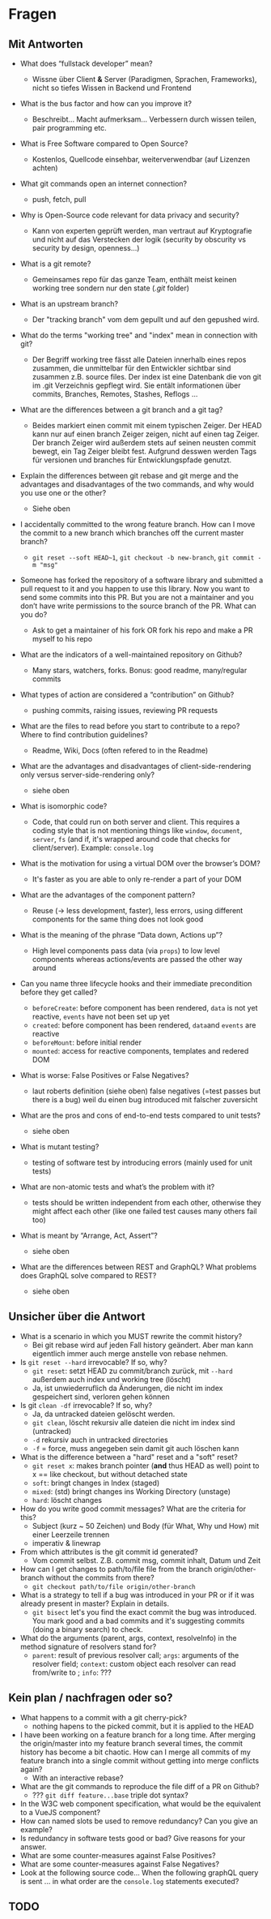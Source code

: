 # Fragen

## Mit Antworten

* What does “fullstack developer” mean?
    * Wissne über Client **&** Server (Paradigmen, Sprachen, Frameworks), nicht so tiefes Wissen in Backend und Frontend
* What is the bus factor and how can you improve it?
    * Beschreibt... Macht aufmerksam... Verbessern durch wissen teilen, pair programming etc.
* What is Free Software compared to Open Source?
    * Kostenlos, Quellcode einsehbar, weiterverwendbar (auf Lizenzen achten)
* What git commands open an internet connection?
    * push, fetch, pull
* Why is Open-Source code relevant for data privacy and security?
    * Kann von experten geprüft werden, man vertraut auf Kryptografie und nicht auf das Verstecken der logik (security by obscurity vs security by design, openness...)
* What is a git remote?
    * Gemeinsames repo für das ganze Team, enthält meist keinen working tree sondern nur den state (*.git* folder)
* What is an upstream branch?
    * Der "tracking branch" vom dem gepullt und auf den gepushed wird. 
* What do the terms "working tree" and "index" mean in connection with git?
    * Der Begriff working tree fässt alle Dateien innerhalb eines repos zusammen, die unmittelbar für den Entwickler sichtbar sind zusammen z.B. source files. Der index ist eine Datenbank die von git im .git Verzeichnis gepflegt wird. Sie entält informationen über commits, Branches, Remotes, Stashes, Reflogs ...

* What are the differences between a git branch and a git tag?
    * Beides markiert einen commit mit einem typischen Zeiger. Der HEAD kann nur auf einen branch Zeiger zeigen, nicht auf einen tag Zeiger. Der branch Zeiger wird außerdem stets auf seinen neusten commit bewegt, ein Tag Zeiger bleibt fest. Aufgrund desswen werden Tags für versionen und branches für Entwicklungspfade genutzt. 
* Explain the differences between git rebase and git merge and the advantages and disadvantages of the two commands, and why would you use one or the other?
    * Siehe oben
* I accidentally committed to the wrong feature branch. How can I move the commit to a new branch which branches off the current master branch?
    * `git reset --soft HEAD~1`, `git checkout -b new-branch`, `git commit -m "msg"`
* Someone has forked the repository of a software library and submitted a pull request to it and you happen to use this library. Now you want to send some commits into this PR. But you are not a maintainer and you don’t have write permissions to the source branch of the PR. What can you do?
    * Ask to get a maintainer of his fork OR fork his repo and make a PR myself to his repo

* What are the indicators of a well-maintained repository on Github?
    * Many stars, watchers, forks. Bonus: good readme, many/regular commits
* What types of action are considered a “contribution” on Github?
    * pushing commits, raising issues, reviewing PR requests
* What are the files to read before you start to contribute to a repo? Where to find contribution guidelines?
    * Readme, Wiki, Docs (often refered to in the Readme)
* What are the advantages and disadvantages of client-side-rendering only versus server-side-rendering only?
    * siehe oben
* What is isomorphic code?
    * Code, that could run on both server and client. This requires a coding style that is not mentioning things like `window`, `document`, `server`, `fs` (and if, it's wrapped around code that checks for client/server). Example: `console.log`
* What is the motivation for using a virtual DOM over the browser’s DOM?
    * It's faster as you are able to only re-render a part of your DOM
* What are the advantages of the component pattern?
    * Reuse (-> less development, faster), less errors, using different components for the same thing does not look good
* What is the meaning of the phrase “Data down, Actions up”? 
    * High level components pass data (via `props`) to low level components whereas actions/events are passed the other way around
* Can you name three lifecycle hooks and their immediate precondition before they get called?
    * `beforeCreate`: before component has been rendered, `data` is not yet reactive, `events` have not been set up yet
    * `created`: before component has been rendered, `data`and `events` are reactive
    * `beforeMount`: before initial render
    * `mounted`: access for reactive components, templates and redered DOM
* What is worse: False Positives or False Negatives?
    * laut roberts definition (siehe oben) false negatives (=test passes but there is a bug) weil du einen bug introduced mit falscher zuversicht
* What are the pros and cons of end-to-end tests compared to unit tests?
    * siehe oben
* What is mutant testing?
    * testing of software test by introducing errors (mainly used for unit tests)
* What are non-atomic tests and what’s the problem with it?
    * tests should be written independent from each other, otherwise they might affect each other (like one failed test causes many others fail too)
* What is meant by “Arrange, Act, Assert”?
    * siehe oben
* What are the differences between REST and GraphQL? What problems does GraphQL solve compared to REST?
    * siehe oben

## Unsicher über die Antwort

* What is a scenario in which you MUST rewrite the commit history?
    * Bei git rebase wird auf jeden Fall history geändert. Aber man kann eigentlich immer auch merge anstelle von rebase nehmen. 
* Is `git reset --hard` irrevocable? If so, why?
    * `git reset`: setzt HEAD zu commit/branch zurück, mit `--hard` außerdem auch index und working tree (löscht)
    * Ja, ist unwiederruflich da Änderungen, die nicht im index gespeichert sind, verloren gehen können
* Is git `clean -df` irrevocable? If so, why?
    * Ja, da untracked dateien gelöscht werden.
    * `git clean`, löscht rekursiv alle dateien die nicht im index sind (untracked)
    * `-d` rekursiv auch in untracked directories
    * `-f` = force, muss angegeben sein damit git auch löschen kann 
* What is the difference between a "hard" reset and a "soft" reset?
    * `git reset x`: makes branch pointer (**and** thus HEAD as well) point to x == like checkout, but without detached state
    * `soft`: bringt changes in Index (staged)
    * `mixed`: (std) bringt changes ins Working Directory (unstage)
    * `hard`: löscht changes
* How do you write good commit messages? What are the criteria for this?
    * Subject (kurz ~ 50 Zeichen) und Body (für What, Why und How) mit einer Leerzeile trennen
    * imperativ & linewrap
* From which attributes is the git commit id generated?
    * Vom commit selbst. Z.B. commit msg, commit inhalt, Datum und Zeit
* How can I get changes to path/to/file file from the branch origin/other-branch without the commits from there?
    * `git checkout path/to/file origin/other-branch`
* What is a strategy to tell if a bug was introduced in your PR or if it was already present in master? Explain in details.
    * `git bisect` let's you find the exact commit the bug was introduced. You mark good and a bad commits and it's suggesting commits (doing a binary search) to check.
* What do the arguments (parent, args, context, resolveInfo) in the method signature of resolvers stand for?
    * `parent`: result of previous resolver call; `args`: arguments of the resolver field; `context`: custom object each resolver can read from/write to ; `info`: ???


## Kein plan / nachfragen oder so?

* What happens to a commit with a git cherry-pick?
    * nothing hapens to the picked commit, but it is applied to the HEAD
* I have been working on a feature branch for a long time. After merging the origin/master into my feature branch several times, the commit history has become a bit chaotic. How can I merge all commits of my feature branch into a single commit without getting into merge conflicts again?
    * With an interactive rebase?
* What are the git commands to reproduce the file diff of a PR on Github?
    * ??? `git diff feature...base` triple dot syntax?
* In the W3C web component specification, what would be the equivalent to a VueJS component?
* How can named slots be used to remove redundancy? Can you give an example?
* Is redundancy in software tests good or bad? Give reasons for your answer.
* What are some counter-measures against False Positives?
* What are some counter-measures against False Negatives?
* Look at the following source code... When the following graphQL query is sent ... in what order are the `console.log` statements executed?


## TODO

